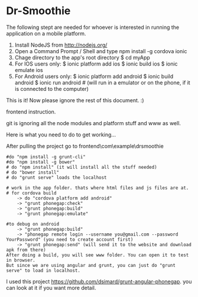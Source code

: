 Dr-Smoothie
===========

The following stept are needed for whoever is interested in running the application on a mobile platform.

1) Install NodeJS from http://nodejs.org/
2) Open a Command Prompt / Shell and type npm install -g cordova ionic
3) Chage directory to the app's root directory
	$ cd myApp
4) For IOS users only:
	$ ionic platform add ios
	$ ionic build ios
	$ ionic emulate ios
5) For Android users only: $ ionic platform add android
	$ ionic build android
	$ ionic run android    # (will run in a emulator or on the phone, if it is connected to the computer)

This is it! Now please ignore the rest of this document. :)






frontend instruction.

git is ignoring all the node modules and platform stuff and www as well.

Here is what you need to do to get working...


After pulling the project go to frontend\com\example\drsmoothie
	
	#do "npm install -g grunt-cli"
	#do "npm install -g bower"
	# do "npm install" (it will install all the stuff needed)
	# do "bower install"
	# do "grunt serve" loads the localhost
	
	# work in the app folder. thats where html files and js files are at.
	# for cordova build 
		-> do "cordova platform add android"
		-> "grunt phonegap:check" 
		-> "grunt phonegap:build"
		-> "grunt phonegap:emulate"
		
	#to debug on android
		-> "grunt phonegap:build"
		-> "phonegap remote login --username you@gmail.com --password YourPassword" (you need to create account first)
		-> "grunt phonegap:send" (will send it to the website and download apk from there)
	After doing a build, you will see www folder. You can open it to test in browser.
	But since we are using angular and grunt, you can just do "grunt serve" to load in localhost.
	


	
	
	
	
I used this project https://github.com/dsimard/grunt-angular-phonegap. 
you can look at it if you want more detail.

